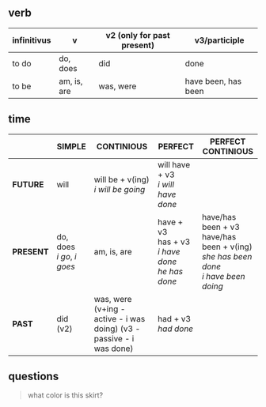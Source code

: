 
## verb

| infinitivus | v | v2 (only for past present) | v3/participle |
| --- | --- | --- | --- |
| to do | do, does | did | done |
| to be | am, is, are | was, were | have been, has been |


## time
|  | SIMPLE | CONTINIOUS | PERFECT | PERFECT CONTINIOUS |
| --- | --- | --- | --- | --- |
| **FUTURE** | will | will be + v(ing) </br> *i will be going* | will have + v3 </br> *i will have done* | |
| **PRESENT** | do, does </br> *i go*, *i goes* | am, is, are | have + v3 </br> has + v3 </br> *i have done* </br> *he has done* | have/has been + v3 </br> have/has been + v(ing) </br> *she has been done* </br> *i have been doing* |
| **PAST** | did (v2) | was, were (v+ing - active - i was doing) (v3 - passive - i was done)| had + v3 </br> *had done* |  |

## questions
> what color is this skirt?